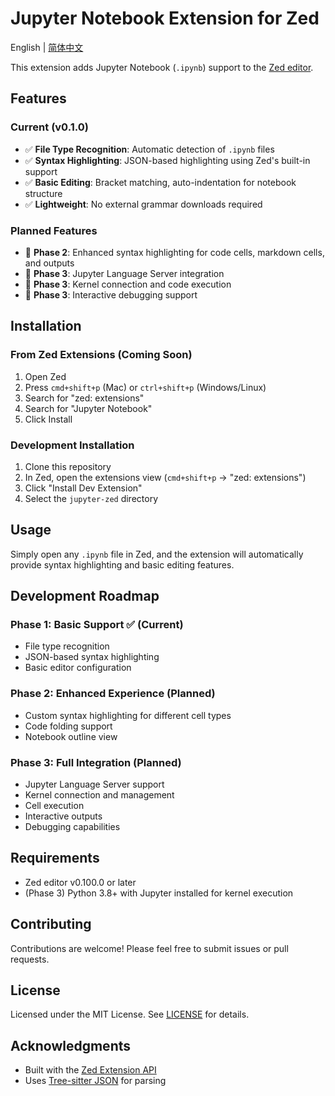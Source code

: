 # Jupyter Notebook Extension for Zed

English | [简体中文](README.zh-CN.md)

This extension adds Jupyter Notebook (`.ipynb`) support to the [Zed editor](https://zed.dev/).

## Features

### Current (v0.1.0)
- ✅ **File Type Recognition**: Automatic detection of `.ipynb` files
- ✅ **Syntax Highlighting**: JSON-based highlighting using Zed's built-in support
- ✅ **Basic Editing**: Bracket matching, auto-indentation for notebook structure
- ✅ **Lightweight**: No external grammar downloads required

### Planned Features
- 🔄 **Phase 2**: Enhanced syntax highlighting for code cells, markdown cells, and outputs
- 🔄 **Phase 3**: Jupyter Language Server integration
- 🔄 **Phase 3**: Kernel connection and code execution
- 🔄 **Phase 3**: Interactive debugging support

## Installation

### From Zed Extensions (Coming Soon)
1. Open Zed
2. Press `cmd+shift+p` (Mac) or `ctrl+shift+p` (Windows/Linux)
3. Search for "zed: extensions"
4. Search for "Jupyter Notebook"
5. Click Install

### Development Installation
1. Clone this repository
2. In Zed, open the extensions view (`cmd+shift+p` → "zed: extensions")
3. Click "Install Dev Extension"
4. Select the `jupyter-zed` directory

## Usage

Simply open any `.ipynb` file in Zed, and the extension will automatically provide syntax highlighting and basic editing features.

## Development Roadmap

### Phase 1: Basic Support ✅ (Current)
- File type recognition
- JSON-based syntax highlighting
- Basic editor configuration

### Phase 2: Enhanced Experience (Planned)
- Custom syntax highlighting for different cell types
- Code folding support
- Notebook outline view

### Phase 3: Full Integration (Planned)
- Jupyter Language Server support
- Kernel connection and management
- Cell execution
- Interactive outputs
- Debugging capabilities

## Requirements

- Zed editor v0.100.0 or later
- (Phase 3) Python 3.8+ with Jupyter installed for kernel execution

## Contributing

Contributions are welcome! Please feel free to submit issues or pull requests.

## License

Licensed under the MIT License. See [LICENSE](LICENSE) for details.

## Acknowledgments

- Built with the [Zed Extension API](https://github.com/zed-industries/zed)
- Uses [Tree-sitter JSON](https://github.com/tree-sitter/tree-sitter-json) for parsing
